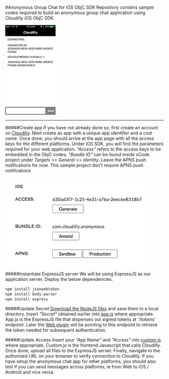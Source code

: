 #Anonymous Group Chat for iOS ObjC SDK
Repository contains sample codes required to build an anonymous group chat application using Cloudilly iOS ObjC SDK.

![Anonymous](https://github.com/Cloudilly/Images/blob/master/ios_anonymous.png)

---

#####Create app
If you have not already done so, first create an account on [Cloudilly](https://cloudilly.com). Next create an app with a unique app identifier and a cool name. Once done, you should arrive at the app page with all the access keys for the different platforms. Under iOS SDK, you will find the parameters required for your web application. _"Access"_ refers to the access keys to be embedded in the ObjC codes. _"Bundle ID"_ can be found inside xCode project under _Targets_ >> _General_ >> _Identity_. Leave the APNS push notifications for now. This sample project don't require APNS push notifications

![iOS Console](https://github.com/cloudilly/images/blob/master/ios_console.png)

#####Instantiate ExpressJS server
We will be using ExpressJS as our application server. Deploy the below dependencies.
```
npm install jsonwebtoken
npm install body-parser
npm install express
```

#####Update Secret
[Download the NodeJS files](../tree/master/NodeJS) and save them to a local directory. Insert _"Secret"_ obtained earlier into [app.js](../blob/master/NodeJS/app.js) where appropriate. App.js is the ExpressJS file that dispenses out signed tokens at _'/tokens'_ endpoint. Later the [Web plugin](../blob/master/Cloudilly/web.js) will be pointing to this endpoint to retrieve the token needed for subsequent authentication.

#####Update Access
Insert your _"App Name"_ and _"Access"_ into [custom.js](../blob/master/NodeJS/public/custom.js) where appropriate. Custom.js is the frontend Javascript that calls Cloudilly. Once done, upload all files to the ExpressJS server. Finally, navigate to the authorized URL on your browser to verify connection to Cloudilly. If you have setup the anonymous chat app for other platforms, you should also test if you can send messages across platforms, ie from Web to iOS / Android and vice versa.
